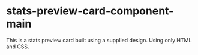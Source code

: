 # stats-preview-card-component-main
This is a stats preview card built using a supplied design. Using only HTML and CSS.
